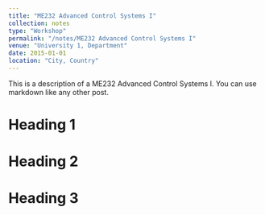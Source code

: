 ```yaml
---
title: "ME232 Advanced Control Systems I"
collection: notes
type: "Workshop"
permalink: "/notes/ME232 Advanced Control Systems I"
venue: "University 1, Department"
date: 2015-01-01
location: "City, Country"
---
```


This is a description of a ME232 Advanced Control Systems I. You can use markdown like any other post.

Heading 1
======

Heading 2
======

Heading 3
======
